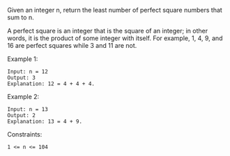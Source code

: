 Given an integer n, return the least number of perfect square numbers that sum to n.


A perfect square is an integer that is the square of an integer; in other words, it is the product of some integer with itself. For example, 1, 4, 9, and 16 are perfect squares while 3 and 11 are not.


 

Example 1:

```
Input: n = 12
Output: 3
Explanation: 12 = 4 + 4 + 4.
```


Example 2:

```
Input: n = 13
Output: 2
Explanation: 13 = 4 + 9.
```

Constraints:
```
1 <= n <= 104
```

